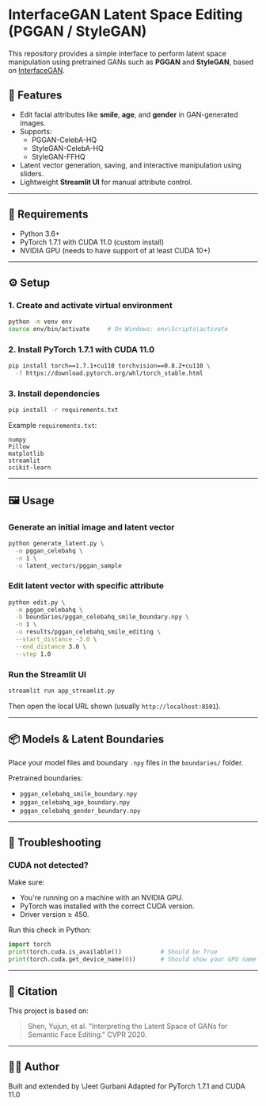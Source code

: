 

# InterfaceGAN Latent Space Editing (PGGAN / StyleGAN)

This repository provides a simple interface to perform latent space manipulation using pretrained GANs such as **PGGAN** and **StyleGAN**, based on [InterfaceGAN](https://github.com/ShenYujun/InterFaceGAN).

## 🚀 Features

- Edit facial attributes like **smile**, **age**, and **gender** in GAN-generated images.
- Supports:
  - PGGAN-CelebA-HQ
  - StyleGAN-CelebA-HQ
  - StyleGAN-FFHQ
- Latent vector generation, saving, and interactive manipulation using sliders.
- Lightweight **Streamlit UI** for manual attribute control.

---

## 🧠 Requirements

- Python 3.6+
- PyTorch 1.7.1 with CUDA 11.0 (custom install)
- NVIDIA GPU (needs to have support of at least CUDA 10+)

---

## ⚙️ Setup

### 1. Create and activate virtual environment

```bash
python -m venv env
source env/bin/activate     # On Windows: env\Scripts\activate
````

### 2. Install PyTorch 1.7.1 with CUDA 11.0

```bash
pip install torch==1.7.1+cu110 torchvision==0.8.2+cu110 \
  -f https://download.pytorch.org/whl/torch_stable.html
```

### 3. Install dependencies

```bash
pip install -r requirements.txt
```

Example `requirements.txt`:

```text
numpy
Pillow
matplotlib
streamlit
scikit-learn
```

---

## 🖼️ Usage

### Generate an initial image and latent vector

```bash
python generate_latent.py \
  -m pggan_celebahq \
  -n 1 \
  -o latent_vectors/pggan_sample
```

### Edit latent vector with specific attribute

```bash
python edit.py \
  -m pggan_celebahq \
  -b boundaries/pggan_celebahq_smile_boundary.npy \
  -n 1 \
  -o results/pggan_celebahq_smile_editing \
  --start_distance -3.0 \
  --end_distance 3.0 \
  --step 1.0
```

### Run the Streamlit UI

```bash
streamlit run app_streamlit.py
```

Then open the local URL shown (usually `http://localhost:8501`).

---

## 📦 Models & Latent Boundaries

Place your model files and boundary `.npy` files in the `boundaries/` folder.

Pretrained boundaries:

* `pggan_celebahq_smile_boundary.npy`
* `pggan_celebahq_age_boundary.npy`
* `pggan_celebahq_gender_boundary.npy`

---

## 🧪 Troubleshooting

### CUDA not detected?

Make sure:

* You're running on a machine with an NVIDIA GPU.
* PyTorch was installed with the correct CUDA version.
* Driver version ≥ 450.

Run this check in Python:

```python
import torch
print(torch.cuda.is_available())           # Should be True
print(torch.cuda.get_device_name(0))       # Should show your GPU name
```

---

## 📝 Citation

This project is based on:

> Shen, Yujun, et al. "Interpreting the Latent Space of GANs for Semantic Face Editing." CVPR 2020.

---

## 🧑‍💻 Author

Built and extended by \Jeet Gurbani
Adapted for PyTorch 1.7.1 and CUDA 11.0

```


